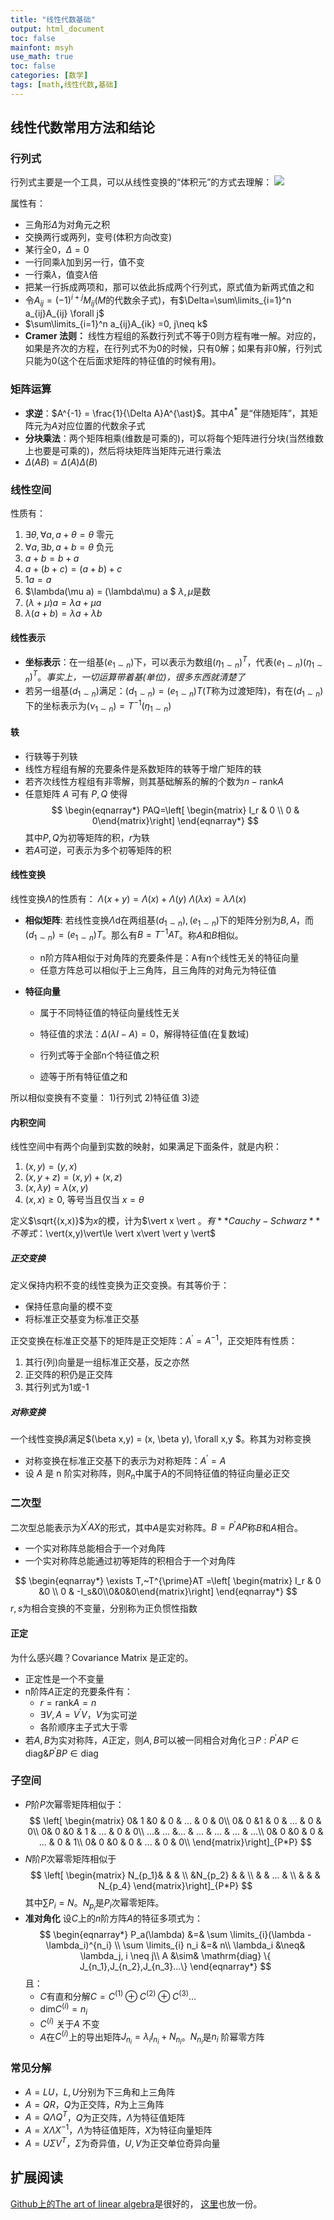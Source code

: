 ```yaml
---
title: "线性代数基础"
output: html_document
toc: false
mainfont: msyh
use_math: true
toc: false
categories: [数学]
tags: [math,线性代数,基础]
---
```

<meta http-equiv='Content-Type' content='text/html; charset=utf-8' />

## 线性代数常用方法和结论

### 行列式

行列式主要是一个工具，可以从线性变换的“体积元”的方式去理解：
![](./img/1662201488.png)

属性有：

* 三角形$\Delta$为对角元之积
* 交换两行或两列，变号(体积方向改变)
* 某行全0，$\Delta=0$
* 一行同乘$\lambda$加到另一行，值不变
* 一行乘$\lambda$，值变$\lambda$倍
* 把某一行拆成两项和，那可以依此拆成两个行列式，原式值为新两式值之和
* 令$A_{ij}=(-1)^{i+j}M_{ij}$($M$的代数余子式)，有$\Delta=\sum\limits_{i=1}^n a_{ij}A_{ij} \forall j$
* $\sum\limits_{i=1}^n a_{ij}A_{ik} =0, j\neq k$
* **Cramer 法则：** 线性方程组的系数行列式不等于0则方程有唯一解。对应的，如果是齐次的方程，在行列式不为0的时候，只有0解；如果有非0解，行列式只能为0(这个在后面求矩阵的特征值的时候有用)。

### 矩阵运算

* **求逆**：$A^{-1} = \frac{1}{\Delta A}A^{\ast}$。其中$A^{\ast}$ 是“伴随矩阵”，其矩阵元为$A$对应位置的代数余子式
* **分块乘法**：两个矩阵相乘(维数是可乘的)，可以将每个矩阵进行分块(当然维数上也要是可乘的)，然后将块矩阵当矩阵元进行乘法
* $\Delta(AB) = \Delta(A)\Delta(B)$

### 线性空间

性质有：

1. $\exists \theta, \forall a, a+\theta = \theta$ 零元
2. $\forall a, \exists b, a+b=\theta$ 负元
3. $a+b = b+a$
4. $a+(b+c) = (a+b)+c$
5. $1a = a$
6. $\lambda(\mu a) = (\lambda\mu) a $ $\lambda, \mu$是数
7. $(\lambda + \mu)a = \lambda a + \mu a$
8. $\lambda(a+b) = \lambda a + \lambda b$

#### 线性表示

* **坐标表示**：在一组基$(e_{1\sim n})$下，可以表示为数组$(\eta_{1\sim n})^T$，代表$(e_{1\sim n})(\eta_{1\sim n})^T$。*事实上，一切运算带着基(单位)，很多东西就清楚了*
* 若另一组基$(d_{1\sim n})$满足：$(d_{1\sim n}) = (e_{1\sim n})T$($T$称为过渡矩阵)，有在$(d_{1\sim n})$下的坐标表示为$(\nu_{1\sim n})=T^{-1}(\eta_{1 \sim n})$

#### 轶

* 行轶等于列轶
* 线性方程组有解的充要条件是系数矩阵的轶等于增广矩阵的轶
* 若齐次线性方程组有非零解，则其基础解系的解的个数为$n- \mathrm{rank} A$
* 任意矩阵 $A$ 可有 $P,Q$ 使得
  $$
  \begin{eqnarray*}
  PAQ=\left[ \begin{matrix} I_r & 0 \\ 0 & 0\end{matrix}\right]
  \end{eqnarray*}
  $$
  其中$P,Q$为初等矩阵的积，$r$为轶
* 若$A$可逆，可表示为多个初等矩阵的积

#### 线性变换

线性变换$\Lambda$的性质有：
$\Lambda (x+y) = \Lambda(x)+\Lambda(y)$
$\Lambda(\lambda x) = \lambda\Lambda(x)$

* **相似矩阵**: 若线性变换$\Lambda$d在两组基$(d_{1\sim n}) ,(e_{1\sim n})$下的矩阵分别为$B,A$，而$(d_{1\sim n}) = (e_{1\sim n})T$。那么有$B=T^{-1}AT$。称$A$和$B$相似。
 	* n阶方阵A相似于对角阵的充要条件是：A有n个线性无关的特征向量
 	* 任意方阵总可以相似于上三角阵，且三角阵的对角元为特征值
 
* **特征向量**
 	* 属于不同特征值的特征向量线性无关
 	* 特征值的求法：$\Delta(\lambda I - A)=0$，解得特征值(在复数域)

 	* 行列式等于全部n个特征值之积
 	* 迹等于所有特征值之和
 
 所以相似变换有不变量：
 1)行列式
 2)特征值
 3)迹

#### 内积空间

线性空间中有两个向量到实数的映射，如果满足下面条件，就是内积：

1. $(x,y)=(y,x)$
2. $(x, y+z) = (x,y) + (x,z)$
3. $(x, \lambda y) = \lambda (x,y)$
4. $(x,x) \ge 0$, 等号当且仅当 $x = \theta$

定义$\sqrt{(x,x)}$为$x$的模，计为$\vert x \vert $。有**Cauchy-Schwarz**不等式：$\vert(x,y)\vert\le \vert x\vert \vert y \vert$

##### 正交变换

定义保持内积不变的线性变换为正交变换。有其等价于：

* 保持任意向量的模不变
* 将标准正交基变为标准正交基

正交变换在标准正交基下的矩阵是正交矩阵：$A^{\prime}=A^{-1}$，正交矩阵有性质：

1. 其行(列)向量是一组标准正交基，反之亦然
2. 正交阵的积仍是正交阵
3. 其行列式为1或-1

##### 对称变换

一个线性变换$\beta$满足$(\beta x,y) = (x, \beta y), \forall x,y $。称其为对称变换

* 对称变换在标准正交基下的表示为对称矩阵：$A^{\prime}=A$
* 设 $A$ 是 n 阶实对称阵，则$R_n$中属于$A$的不同特征值的特征向量必正交

### 二次型

二次型总能表示为$X^{\prime}AX$的形式，其中$A$是实对称阵。$B=P^{\prime}AP$称$B$和$A$相合。

* 一个实对称阵总能相合于一个对角阵
* 一个实对称阵总能通过初等矩阵的积相合于一个对角阵

$$
\begin{eqnarray*}
\exists T,~T^{\prime}AT =\left[ \begin{matrix} I_r & 0 &0 \\ 0 & -I_s&0\\0&0&0\end{matrix}\right]
\end{eqnarray*}
$$
$r,s$为相合变换的不变量，分别称为正负惯性指数

#### 正定

为什么感兴趣？Covariance Matrix 是正定的。

* 正定性是一个不变量
* n阶阵$A$正定的充要条件有：
 	* $r = \mathrm{rank} A = n$
 	* $\exists V, A=V^{\prime}V，V$为实可逆
 	* 各阶顺序主子式大于零
* 若$A,B$为实对称阵，$A$正定，则$A,B$可以被一同相合对角化$\exists P: P^{\prime}AP \in \mathrm{diag} \& P^{\prime}BP \in \mathrm{diag}$

### 子空间

* $P$阶$P$次幂零矩阵相似于：
 $$
 \left[ \begin{matrix}
 0& 1 &0 & 0 & ... & 0 & 0\\
 0& 0 &1 & 0 & ... & 0 & 0\\
 0& 0 &0 & 1 & ... & 0 & 0\\
 ...& ... &... & ... & ... & ... & ...\\ 
 0& 0 &0 & 0 & ... & 0 & 1\\
 0& 0 &0 & 0 & ... & 0 & 0\\
 \end{matrix}\right]_{P*P}
 $$
*  $N$阶$P$次幂零矩阵相似于
 $$
 \left[ \begin{matrix}
 N_{p_1}& & & \\
  &N_{p_2} & & \\
  & & ... & \\
  & & & N_{p_4}
 \end{matrix}\right]_{P*P}
 $$
 其中$\sum P_i = N$。$N_{p_i}$是$P_i$次幂零矩阵。
* **准对角化** 设$C$上的$n$阶方阵$A$的特征多项式为：
 $$
 \begin{eqnarray*}
 P_a(\lambda) &=& \sum \limits_{i}(\lambda - \lambda_i)^{n_i} \\
 \sum \limits_{i} n_i &=& n\\
 \lambda_i &\neq& \lambda_j, i \neq j\\
 A &\sim& \mathrm{diag} \{ J_{n_1},J_{n_2},J_{n_3}...\}
 \end{eqnarray*}
 $$
 且：
 	* $C$有直和分解$C= C^{(1)} \oplus C^{(2)} \oplus C^{(3)}...$
 	* $\mathrm{dim}C^{(i)} = n_i$
 	* $C^{(i)}$ 关于$A$ 不变
 	* $A$在$C^{(i)}$上的导出矩阵$J_{n_i} = \lambda_iI_{n_i}+N_{n_i}$。$N_{n_i}$是$n_i$ 阶幂零方阵

### 常见分解

* $A=LU$，$L,U$分别为下三角和上三角阵
* $A=QR$，$Q$为正交阵，$R$为上三角阵
* $A=Q\Lambda Q^T$，$Q$为正交阵，$\Lambda$为特征值矩阵
* $A=X\Lambda X^{-1}$，$\Lambda$为特征值矩阵，$X$为特征向量矩阵
* $A=U\Sigma V^T$，$\Sigma$为奇异值，$U,V$为正交单位奇异向量

## 扩展阅读

[Github上的The art of linear algebra](https://github.com/kenjihiranabe/The-Art-of-Linear-Algebra)是很好的， [这里](../att/The-Art-of-Linear-Algebra-zh-CN.pdf)也放一份。
